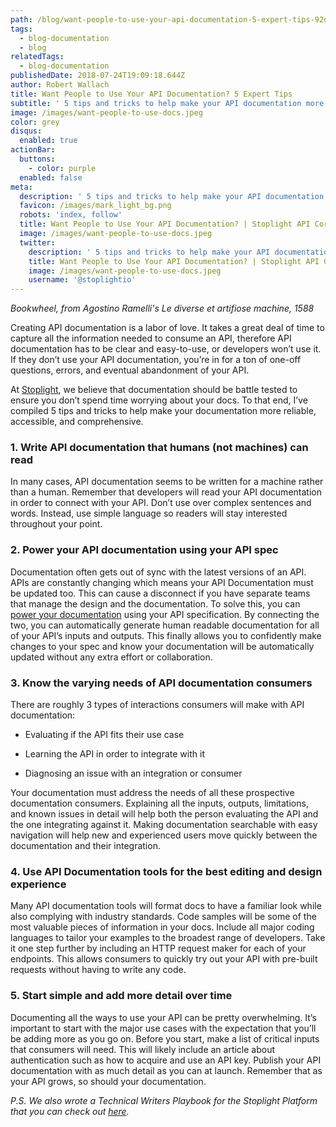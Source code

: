 ```yaml
---
path: /blog/want-people-to-use-your-api-documentation-5-expert-tips-92d094f252f0
tags:
  - blog-documentation
  - blog
relatedTags:
  - blog-documentation
publishedDate: 2018-07-24T19:09:18.644Z
author: Robert Wallach
title: Want People to Use Your API Documentation? 5 Expert Tips
subtitle: ' 5 tips and tricks to help make your API documentation more reliable, accessible, and comprehensive'
image: /images/want-people-to-use-docs.jpeg
color: grey
disqus:
  enabled: true
actionBar:
  buttons:
    - color: purple
  enabled: false
meta:
  description: ' 5 tips and tricks to help make your API documentation more reliable, accessible, and comprehensive'
  favicon: /images/mark_light_bg.png
  robots: 'index, follow'
  title: Want People to Use Your API Documentation? | Stoplight API Corner
  image: /images/want-people-to-use-docs.jpeg
  twitter:
    description: ' 5 tips and tricks to help make your API documentation more reliable, accessible, and comprehensive'
    title: Want People to Use Your API Documentation? | Stoplight API Corner
    image: /images/want-people-to-use-docs.jpeg
    username: '@stoplightio'
---
```

*Bookwheel, from Agostino Ramelli's Le diverse et artifiose machine, 1588*

Creating API documentation is a labor of love. It takes a great deal of time to capture all the information needed to consume an API, therefore API documentation has to be clear and easy-to-use, or developers won’t use it. If they don’t use your API documentation, you’re in for a ton of one-off questions, errors, and eventual abandonment of your API.

At [Stoplight](https://stoplight.io), we believe that documentation should be battle tested to ensure you don’t spend time worrying about your docs. To that end, I’ve compiled 5 tips and tricks to help make your documentation more reliable, accessible, and comprehensive.

### **1. Write API documentation that humans (not machines) can read**

In many cases, API documentation seems to be written for a machine rather than a human. Remember that developers will read your API documentation in order to connect with your API. Don’t use over complex sentences and words. Instead, use simple language so readers will stay interested throughout your point.

### **2. Power your API documentation using your API spec**

Documentation often gets out of sync with the latest versions of an API. APIs are constantly changing which means your API Documentation must be updated too. This can cause a disconnect if you have separate teams that manage the design and the documentation. To solve this, you can [power your documentation](https://docs.stoplight.io/documentation/introduction) using your API specification. By connecting the two, you can automatically generate human readable documentation for all of your API’s inputs and outputs. This finally allows you to confidently make changes to your spec and know your documentation will be automatically updated without any extra effort or collaboration.

### **3. Know the varying needs of API documentation consumers**

There are roughly 3 types of interactions consumers will make with API documentation:

* Evaluating if the API fits their use case

* Learning the API in order to integrate with it

* Diagnosing an issue with an integration or consumer

Your documentation must address the needs of all these prospective documentation consumers. Explaining all the inputs, outputs, limitations, and known issues in detail will help both the person evaluating the API and the one integrating against it. Making documentation searchable with easy navigation will help new and experienced users move quickly between the documentation and their integration.

### **4. Use API Documentation tools for the best editing and design experience**

Many API documentation tools will format docs to have a familiar look while also complying with industry standards. Code samples will be some of the most valuable pieces of information in your docs. Include all major coding languages to tailor your examples to the broadest range of developers. Take it one step further by including an HTTP request maker for each of your endpoints. This allows consumers to quickly try out your API with pre-built requests without having to write any code.

### **5. Start simple and add more detail over time**

Documenting all the ways to use your API can be pretty overwhelming. It’s important to start with the major use cases with the expectation that you’ll be adding more as you go on. Before you start, make a list of critical inputs that consumers will need. This will likely include an article about authentication such as how to acquire and use an API key. Publish your API documentation with as much detail as you can at launch. Remember that as your API grows, so should your documentation.

*P.S. We also wrote a Technical Writers Playbook for the Stoplight Platform that you can check out [here](https://docs.stoplight.io/platform/playbooks/technical-writer).*
